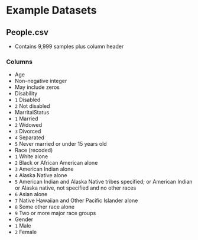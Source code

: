# Example Datasets

## People.csv

- Contains 9,999 samples plus column header

### Columns

- Age
 - Non-negative integer
 - May include zeros
- Disability
 - `1` Disabled
 - `2` Not disabled
- MarritalStatus
 - `1` Married 
 - `2` Widowed
 - `3` Divorced
 - `4` Separated
 - `5` Never married or under 15 years old
- Race (recoded)
 - `1` White alone 
 - `2` Black or African American alone 
 - `3` American Indian alone 
 - `4` Alaska Native alone 
 - `5` American Indian and Alaska Native tribes specified; or American Indian or Alaska native, not specified and no other races
 - `6` Asian alone 
 - `7` Native Hawaiian and Other Pacific Islander alone
 - `8` Some other race alone 
 - `9` Two or more major race groups
- Gender
 - `1` Male
 - `2` Female
